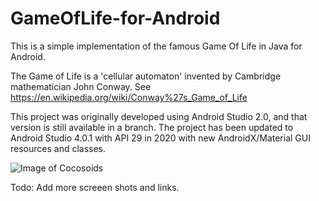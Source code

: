 # GameOfLife-for-Android
This is a simple implementation of the famous Game Of Life in Java for Android.

The Game of Life is a 'cellular automaton' invented by Cambridge mathematician John Conway. See https://en.wikipedia.org/wiki/Conway%27s_Game_of_Life

This project was originally developed using Android Studio 2.0, and that version is still available in a branch. The project has been updated to Android Studio 4.0.1 with API 29 in 2020 with new AndroidX/Material GUI resources and classes.

![Image of Cocosoids](http://cdn.rawgit.com/erikbuck/GameOfLife-for-Android/master/GameOfLife.png)

Todo: Add more screeen shots and links.
